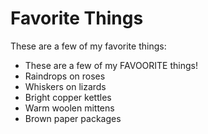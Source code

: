 # Favorite Things

These are a few of my favorite things:

- These are a few of my FAVOORITE things!
- Raindrops on roses
- Whiskers on lizards
- Bright copper kettles
- Warm woolen mittens
- Brown paper packages
